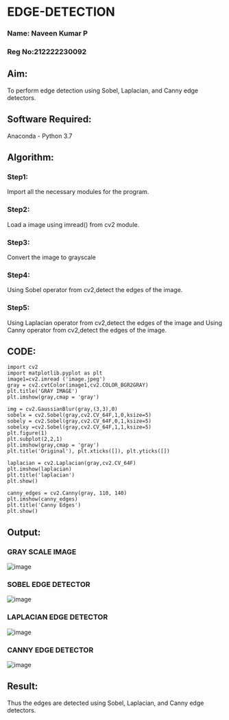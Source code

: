 # EDGE-DETECTION
### Name: Naveen Kumar P
### Reg No:212222230092
## Aim:
To perform edge detection using Sobel, Laplacian, and Canny edge detectors.

## Software Required:
Anaconda - Python 3.7

## Algorithm:
### Step1:
Import all the necessary modules for the program.

### Step2:
Load a image using imread() from cv2 module.

### Step3:
Convert the image to grayscale

### Step4:
Using Sobel operator from cv2,detect the edges of the image.

### Step5:

Using Laplacian operator from cv2,detect the edges of the image and Using Canny operator from cv2,detect the edges of the image.

## CODE:
```
import cv2
import matplotlib.pyplot as plt
image1=cv2.imread ('image.jpeg') 
gray = cv2.cvtColor(image1,cv2.COLOR_BGR2GRAY)
plt.title('GRAY IMAGE')
plt.imshow(gray,cmap = 'gray')

img = cv2.GaussianBlur(gray,(3,3),0)
sobelx = cv2.Sobel(gray,cv2.CV_64F,1,0,ksize=5)
sobely = cv2.Sobel(gray,cv2.CV_64F,0,1,ksize=5)
sobelxy =cv2.Sobel(gray,cv2.CV_64F,1,1,ksize=5)
plt.figure(1)
plt.subplot(2,2,1)
plt.imshow(gray,cmap = 'gray')
plt.title('Original'), plt.xticks([]), plt.yticks([])

laplacian = cv2.Laplacian(gray,cv2.CV_64F)
plt.imshow(laplacian)
plt.title('laplacian')
plt.show()

canny_edges = cv2.Canny(gray, 110, 140)
plt.imshow(canny_edges)
plt.title('Canny Edges')
plt.show()
```
## Output:
### GRAY SCALE IMAGE
![image](https://github.com/Naveen22009215/EDGE-DETECTION/assets/119401470/64ce9ae8-14ae-4b6c-98c2-6a21b2466edf)

### SOBEL EDGE DETECTOR
![image](https://github.com/Naveen22009215/EDGE-DETECTION/assets/119401470/c133b7b9-264d-4115-95ca-bf7da7af979b)


### LAPLACIAN EDGE DETECTOR
![image](https://github.com/Naveen22009215/EDGE-DETECTION/assets/119401470/b4591471-4480-4426-9730-cc0c6173d4a7)


### CANNY EDGE DETECTOR
![image](https://github.com/Naveen22009215/EDGE-DETECTION/assets/119401470/21ee3729-798c-4e2e-a461-ee1b8894fa46)


## Result:
Thus the edges are detected using Sobel, Laplacian, and Canny edge detectors.
